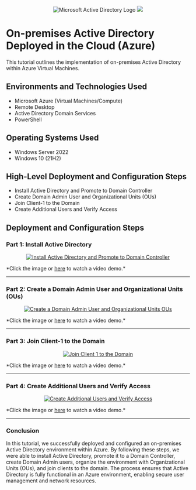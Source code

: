 <p align="center">
<img src="https://i.imgur.com/pU5A58S.png" alt="Microsoft Active Directory Logo"/>        <img src="https://www.eniac.com/wp-content/uploads/2024/08/MicrosoftAzure.png"/>

</p>

<h1>On-premises Active Directory Deployed in the Cloud (Azure)</h1>
This tutorial outlines the implementation of on-premises Active Directory within Azure Virtual Machines.<br />



<h2>Environments and Technologies Used</h2>

- Microsoft Azure (Virtual Machines/Compute)
- Remote Desktop
- Active Directory Domain Services
- PowerShell

<h2>Operating Systems Used</h2>

- Windows Server 2022
- Windows 10 (21H2)

<h2>High-Level Deployment and Configuration Steps</h2>

- Install Active Directory and Promote to Domain Controller  
- Create Domain Admin User and Organizational Units (OUs)  
- Join Client-1 to the Domain  
- Create Additional Users and Verify Access  

<h2>Deployment and Configuration Steps</h2>

### Part 1: Install Active Directory
<p align="center">
  <a href="https://www.youtube.com/watch?v=dlEwCL-hk9M">
    <img src="https://img.youtube.com/vi/dlEwCL-hk9M/0.jpg" alt="Install Active Directory and Promote to Domain Controller"/>
  </a>
</p>
*Click the image or  <a href="https://www.youtube.com/watch?v=dlEwCL-hk9M">here</a> to watch a video demo.*

---

### Part 2: Create a Domain Admin User and Organizational Units (OUs)
<p align="center">
  <a href="https://www.youtube.com/watch?v=MLY4QmCw8rU">
    <img src="https://img.youtube.com/vi/MLY4QmCw8rU/0.jpg" alt="Create a Domain Admin User and Organizational Units OUs"/>
  </a>
</p>
*Click the image or  <a href="https://www.youtube.com/watch?v=MLY4QmCw8rU">here</a> to watch a video demo.*
  

---

### Part 3: Join Client-1 to the Domain
<p align="center">
  <a href="https://www.youtube.com/watch?v=0I8dOcsaoBM">
    <img src="https://img.youtube.com/vi/0I8dOcsaoBM/0.jpg" alt="Join Client 1 to the Domain"/>
  </a>
</p>
 *Click the image or  <a href="https://www.youtube.com/watch?v=0I8dOcsaoBM">here</a> to watch a video demo.*

---

### Part 4: Create Additional Users and Verify Access
<p align="center">
  <a href="https://www.youtube.com/watch?v=Rsxgx2KKQYY">
    <img src="https://img.youtube.com/vi/Rsxgx2KKQYY/0.jpg" alt="Create Additional Users and Verify Access"/>
  </a>
</p> 
*Click the image or  <a href="https://www.youtube.com/watch?v=Rsxgx2KKQYY">here</a> to watch a video demo.*


---

### Conclusion

In this tutorial, we successfully deployed and configured an on-premises Active Directory environment within Azure. By following these steps, we were able to install Active Directory, promote it to a Domain Controller, create Domain Admin users, organize the environment with Organizational Units (OUs), and join clients to the domain. The process ensures that Active Directory is fully functional in an Azure environment, enabling secure user management and network resources.
